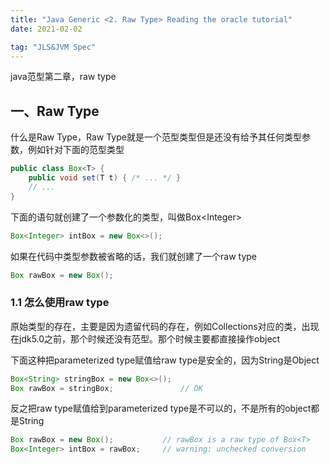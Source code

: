 ```yaml
---
title: "Java Generic <2. Raw Type> Reading the oracle tutorial" 
date: 2021-02-02

tag: "JLS&JVM Spec"
---
```


java范型第二章，raw type

<!--more-->

## 一、Raw Type

什么是Raw Type，Raw Type就是一个范型类型但是还没有给予其任何类型参数，例如针对下面的范型类型

```java
public class Box<T> {
    public void set(T t) { /* ... */ }
    // ...
}
```

下面的语句就创建了一个参数化的类型，叫做Box\<Integer\>

```java
Box<Integer> intBox = new Box<>();
```

如果在代码中类型参数被省略的话，我们就创建了一个raw type

```java
Box rawBox = new Box();
```

### 1.1 怎么使用raw type

原始类型的存在，主要是因为遗留代码的存在，例如Collections对应的类，出现在jdk5.0之前，那个时候还没有范型。那个时候主要都直接操作object

下面这种把parameterized type赋值给raw type是安全的，因为String是Object

```java
Box<String> stringBox = new Box<>();
Box rawBox = stringBox;               // OK
```

反之把raw type赋值给到parameterized type是不可以的，不是所有的object都是String

```java
Box rawBox = new Box();           // rawBox is a raw type of Box<T>
Box<Integer> intBox = rawBox;     // warning: unchecked conversion
```
